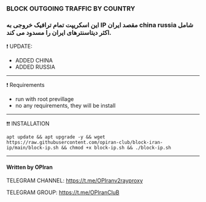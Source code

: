 ### BLOCK OUTGOING TRAFFIC BY COUNTRY 
### این اسکریپت تمام ترافیک خروجی به IP مقصد ایران  china russia شامل اکثر دیتاسنترهای ایران را مسدود می کند.


❗ UPDATE:
- ADDED CHINA
- ADDED RUSSIA

--------------------------------------------------------------------------------------------------------------------------------------------------------------------------

❗ Requirements

- run with root previllage
- no any requirements, they will be install

--------------------------------------------------------------------------------------------------------------------------------------------------------------------------

❗❗ INSTALLATION
```
apt update && apt upgrade -y && wget https://raw.githubusercontent.com/opiran-club/block-iran-ip/main/block-ip.sh && chmod +x block-ip.sh && ./block-ip.sh
```
--------------------------------------------------------------------------------------------------------------------------------------------------------------------------

#### Written by OPIran

TELEGRAM CHANNEL: https://t.me/OPIranv2rayproxy

TELEGRAM GROUP: https://t.me/OPIranCluB
